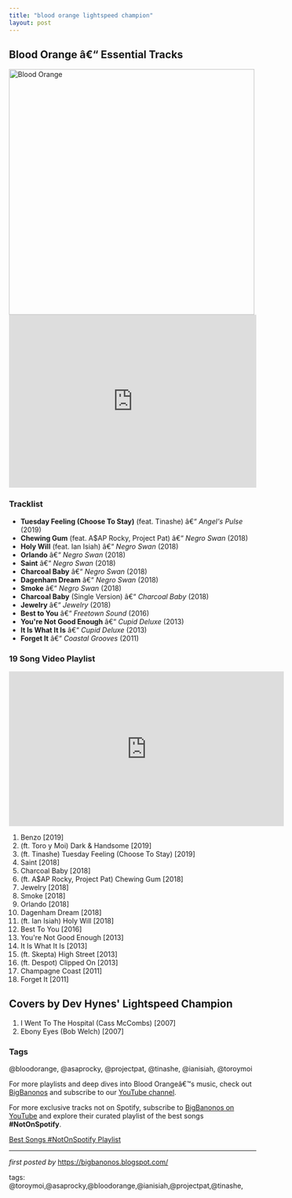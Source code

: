```yaml
---
title: "blood orange lightspeed champion"
layout: post
---
```

<h2>Blood Orange â€“ Essential Tracks</h2> <div > <img alt="Blood Orange" src="https://lastfm.freetls.fastly.net/i/u/ar0/a6e412563d6426a637d985802a8b1d26.jpg" width="500" />
</div> <iframe allow="autoplay; clipboard-write; encrypted-media; fullscreen; picture-in-picture" frameborder="0" height="352" loading="lazy" src="https://open.spotify.com/embed/playlist/5qDtN6LDMxlMwjd7mLnx2U?utm_source=generator" width="100%"></iframe> <h3>Tracklist</h3>
<ul> <li><strong>Tuesday Feeling (Choose To Stay)</strong> (feat. Tinashe) â€“ <em>Angel's Pulse</em> (2019)</li> <li><strong>Chewing Gum</strong> (feat. A$AP Rocky, Project Pat) â€“ <em>Negro Swan</em> (2018)</li> <li><strong>Holy Will</strong> (feat. Ian Isiah) â€“ <em>Negro Swan</em> (2018)</li> <li><strong>Orlando</strong> â€“ <em>Negro Swan</em> (2018)</li> <li><strong>Saint</strong> â€“ <em>Negro Swan</em> (2018)</li> <li><strong>Charcoal Baby</strong> â€“ <em>Negro Swan</em> (2018)</li> <li><strong>Dagenham Dream</strong> â€“ <em>Negro Swan</em> (2018)</li> <li><strong>Smoke</strong> â€“ <em>Negro Swan</em> (2018)</li> <li><strong>Charcoal Baby</strong> (Single Version) â€“ <em>Charcoal Baby</em> (2018)</li> <li><strong>Jewelry</strong> â€“ <em>Jewelry</em> (2018)</li> <li><strong>Best to You</strong> â€“ <em>Freetown Sound</em> (2016)</li> <li><strong>You're Not Good Enough</strong> â€“ <em>Cupid Deluxe</em> (2013)</li> <li><strong>It Is What It Is</strong> â€“ <em>Cupid Deluxe</em> (2013)</li> <li><strong>Forget It</strong> â€“ <em>Coastal Grooves</em> (2011)</li>
</ul> <h3>19 Song Video Playlist</h3>
<iframe allow="accelerometer; autoplay; encrypted-media; gyroscope; picture-in-picture" allowfullscreen="" frameborder="0" height="315" src="https://www.youtube.com/embed/videoseries?list=PLtuNtuTatqI2MC-8gerlo0qLEE8tEWFMm" width="560"></iframe>
<ol> <li>Benzo [2019]</li> <li>(ft. Toro y Moi) Dark & Handsome [2019]</li> <li>(ft. Tinashe) Tuesday Feeling (Choose To Stay) [2019]</li> <li>Saint [2018]</li> <li>Charcoal Baby [2018]</li> <li>(ft. A$AP Rocky, Project Pat) Chewing Gum [2018]</li> <li>Jewelry [2018]</li> <li>Smoke [2018]</li> <li>Orlando [2018]</li> <li>Dagenham Dream [2018]</li> <li>(ft. Ian Isiah) Holy Will [2018]</li> <li>Best To You [2016]</li> <li>You're Not Good Enough [2013]</li> <li>It Is What It Is [2013]</li> <li>(ft. Skepta) High Street [2013]</li> <li>(ft. Despot) Clipped On [2013]</li> <li>Champagne Coast [2011]</li> <li>Forget It [2011]</li>
</ol> <h2>Covers by Dev Hynes' Lightspeed Champion</h2>
<ol> <li>I Went To The Hospital (Cass McCombs) [2007]</li> <li>Ebony Eyes (Bob Welch) [2007]</li>
</ol> <h3>Tags</h3>
<p>@bloodorange, @asaprocky, @projectpat, @tinashe, @ianisiah, @toroymoi</p> <p>For more playlists and deep dives into Blood Orangeâ€™s music, check out <a href="https://bigbanonos.blogspot.com/" target="_blank">BigBanonos</a> and subscribe to our <a href="https://www.youtube.com/@BigBanonos" target="_blank">YouTube channel</a>.</p>


<!--Subscribe and Playlist Links-->
<div>
    <p>For more exclusive tracks not on Spotify, subscribe to <a href="https://www.youtube.com/@BigBanonos" target="_blank">BigBanonos on YouTube</a> and explore their curated playlist of the best songs <strong>#NotOnSpotify</strong>.</p>
    <p><a href="https://www.youtube.com/playlist?list=PLtuNtuTatqI0kFahUCbtbfenC_ET5O_tr" target="_blank">Best Songs #NotOnSpotify Playlist<br /></a></p></div>

<hr />

<p><em>first posted by</em> <a href="https://bigbanonos.blogspot.com/" rel="noopener" target="_new">https://bigbanonos.blogspot.com/</a></p>

<p>tags: @toroymoi,@asaprocky,@bloodorange,@ianisiah,@projectpat,@tinashe,</p>
